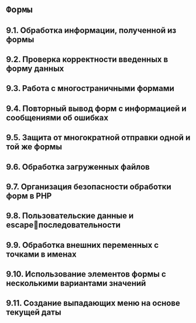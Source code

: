 # `Формы`

## 9.1. Обработка информации, полученной из формы
## 9.2. Проверка корректности введенных в форму данных
## 9.3. Работа с многостраничными формами
## 9.4. Повторный вывод форм с информацией и сообщениями об ошибках
## 9.5. Защита от многократной отправки одной и той же формы
## 9.6. Обработка загруженных файлов
## 9.7. Организация безопасности обработки форм в PHP
## 9.8. Пользовательские данные и escapeпоследовательности
## 9.9. Обработка внешних переменных с точками в именах
## 9.10. Использование элементов формы с несколькими вариантами значений
## 9.11. Создание выпадающих меню на основе текущей даты
